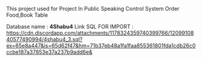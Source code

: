 This project used for Project In Public Speaking
Control System Order Food,Book Table

Database name : **4Shabu4**
Link SQL FOR IMPORT : https://cdn.discordapp.com/attachments/1178324359740399766/1209910840577490994/4shabu4_3.sql?ex=65e8a447&is=65d62f47&hm=71b37eb48a1fa1faa855361801fda1cdb26c0ccbe187a37853e37a237b9add6e&
